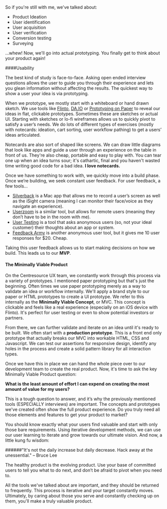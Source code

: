 So if you're still with me, we've talked about:

* Product Ideation
* User identification
* User acquisition
* User verification
* Conversion testing
* Surveying

…whew! Now, we'll go into actual prototyping. You finally get to think about your product again!

####Usability

The best kind of study is face-to-face. Asking open ended interview questions allows the user to guide you through their experience and lets you glean information without affecting the results. The quickest way to show a user your idea is via prototyping.

When we prototype, we mostly start with a whiteboard or hand drawn sketch. We use tools like [Flinto](http://www.flinto.com), [DA.IO](http://da.io) or [Prototyping on Paper](https://popapp.in/) to reveal our ideas in flat, clickable prototypes. Sometimes these are sketches or actual UI. Starting with sketches or lo-fi wireframes allows us to quickly pivot to satisfy a user’s needs. We do lots of different types of exercises (mostly with notecards: ideation, cart sorting, user workflow pathing) to get a users’ ideas articulated. 

Notecards are also sort of shaped like screens. We can draw little diagrams that look like apps and guide a user through an experience on the table in front of us. They're also cheap, portable and easy to play with. You can tear one up when an idea turns sour; it's cathartic, final and you haven't wasted time writing good code for a bad idea. **I love notecards.**

Once we have something to work with, we quickly move into a build phase. Once we’re building, we seek constant user feedback. For user feedback, a few tools…

* [Silverback](http://silverbackapp.com/) is a Mac app that allows me to record a user’s screen as well as the iSight camera (meaning I can monitor their face/voice as they navigate an experience).
* [Userzoom](http://userzoom.com) is a similar tool, but allows for remote users (meaning they don’t have to be in the room with me).
* [User Testing](http://www.usertesting.com/) is a tool that asks anonymous users (so, not your ideal customer) their thoughts about an app or system.
* [Feedback Army](http://feedbackarmy.com/) is another anonymous user tool, but it gives me 10 user responses for $20. Cheap.

Taking this user feedback allows us to start making decisions on how we build. This leads us to our **MVP**.

#### The Minimally Viable Product

On the Centresource UX team, we constantly work through this process via a variety of prototypes. I mentioned paper prototyping but that's just the beginning. Often times we use paper prototyping merely as a way to validate an idea or workflow internally. We'll apply a brand style to our paper or HTML prototypes to create a UI prototype. We refer to this internally as the **Minimally Viable Concept**, or MVC. This concept is clickable and feels like a real experience (especially on an iOS device with Flinto). It's perfect for user testing or even to show potential investors or partners.

From there, we can further validate and iterate on an idea until it's ready to be built. We often start with a **production prototype**. This is a front end only prototype that actually breaks our MVC into workable HTML, CSS and Javascript. We can test our assertions for responsive design, identify any holes in the process and create a solid pattern library for all interaction types.

Once we have this in place we can hand the whole piece over to our development team to create the real product. Now, it's time to ask the key Minimally Viable Product question:

**What is the least amount of effort I can expend on creating the most amount of value for my users?**

This is a tough question to answer, and it’s why the previously mentioned tools (ESPECIALLY interviews) are important. The concepts and prototypes we've created often show the full product experience. Do you truly need all those elements and features to get your product to market?

You should know exactly what your users find valuable and start with only those bare requirements. Using iterative development methods, we can use our user learning to iterate and grow towards our ultimate vision. And now, a little kung fu wisdom:

######"It's not the daily increase but daily decrease. Hack away at the unessential." – Bruce Lee

The healthy product is the evolving product. Use your base of committed users to tell you what to do next, and don’t be afraid to pivot when you need to.

All the tools we've talked about are important, and they should be returned to frequently. This process is iterative and your target constantly moves. Ultimately, by caring about those you serve and constantly checking up on them, you'll make a truly valuable product.